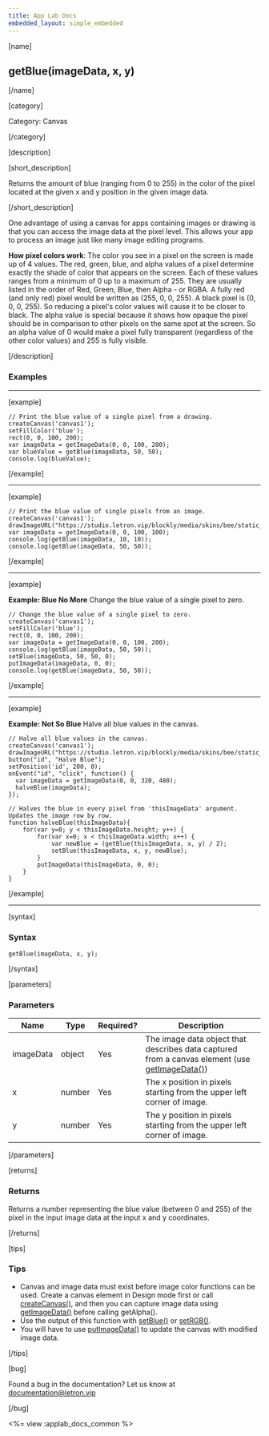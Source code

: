 ```yaml
---
title: App Lab Docs
embedded_layout: simple_embedded
---
```


[name]

## getBlue(imageData, x, y)

[/name]

[category]

Category: Canvas

[/category]

[description]

[short_description]

Returns the amount of blue (ranging from 0 to 255) in the color of the pixel located at the given x and y position in the given image data.

[/short_description]

One advantage of using a canvas for apps containing images or drawing is that you can access the image data at the pixel level. This allows your app to process an image just like many image editing programs.

**How pixel colors work**: The color you see in a pixel on the screen is made up of 4 values. The red, green, blue, and alpha values of a pixel determine exactly the shade of color that appears on the screen. Each of these values ranges from a minimum of 0 up to a maximum of 255. They are usually listed in the order of Red, Green, Blue, then Alpha - or RGBA. A fully red (and only red) pixel would be written as (255, 0, 0, 255). A black pixel is (0, 0, 0, 255). So reducing a pixel's color values will cause it to be closer to black. The alpha value is special because it shows how opaque the pixel should be in comparison to other pixels on the same spot at the screen. So an alpha value of 0 would make a pixel fully transparent (regardless of the other color values) and 255 is fully visible.

[/description]

### Examples
____________________________________________________

[example]

```
// Print the blue value of a single pixel from a drawing.
createCanvas('canvas1');
setFillColor('blue');
rect(0, 0, 100, 200);
var imageData = getImageData(0, 0, 100, 200);
var blueValue = getBlue(imageData, 50, 50);
console.log(blueValue);
```

[/example]

____________________________________________________

[example]

```
// Print the blue value of single pixels from an image.
createCanvas('canvas1');
drawImageURL("https://studio.letron.vip/blockly/media/skins/bee/static_avatar.png");
var imageData = getImageData(0, 0, 100, 100);
console.log(getBlue(imageData, 10, 10));
console.log(getBlue(imageData, 50, 50));
```

[/example]

____________________________________________________

[example]

**Example: Blue No More** Change the blue value of a single pixel to zero.

```
// Change the blue value of a single pixel to zero.
createCanvas('canvas1');
setFillColor('blue');
rect(0, 0, 100, 200);
var imageData = getImageData(0, 0, 100, 200);
console.log(getBlue(imageData, 50, 50));
setBlue(imageData, 50, 50, 0);
putImageData(imageData, 0, 0);
console.log(getBlue(imageData, 50, 50));
```

[/example]

____________________________________________________

[example]

**Example: Not So Blue** Halve all blue values in the canvas.

```
// Halve all blue values in the canvas.
createCanvas('canvas1');
drawImageURL("https://studio.letron.vip/blockly/media/skins/bee/static_avatar.png");
button("id", "Halve Blue");
setPosition('id', 200, 0);
onEvent("id", "click", function() {
  var imageData = getImageData(0, 0, 320, 480);
  halveBlue(imageData);
});

// Halves the blue in every pixel from 'thisImageData' argument. Updates the image row by row.
function halveBlue(thisImageData){
    for(var y=0; y < thisImageData.height; y++) {
        for(var x=0; x < thisImageData.width; x++) {
            var newBlue = (getBlue(thisImageData, x, y) / 2);
            setBlue(thisImageData, x, y, newBlue);
        }
        putImageData(thisImageData, 0, 0);
    }
}
```

[/example]

____________________________________________________

[syntax]

### Syntax

```
getBlue(imageData, x, y);
```

[/syntax]

[parameters]

### Parameters

| Name  | Type | Required? | Description |
|-----------------|------|-----------|-------------|
| imageData | object | Yes | The image data object that describes data captured from a canvas element (use [getImageData()](/applab/docs/getImageData))    |
| x | number | Yes | The x position in pixels starting from the upper left corner of image.  |
| y | number | Yes | The y position in pixels starting from the upper left corner of image.  |

[/parameters]

[returns]

### Returns
Returns a number representing the blue value (between 0 and 255) of the pixel in the input image data at the input x and y coordinates.

[/returns]

[tips]

### Tips
- Canvas and image data must exist before image color functions can be used. Create a canvas element in Design mode first or call [createCanvas()](/applab/docs/createCanvas), and then you can capture image data using [getImageData()](/applab/docs/getImageData) before calling getAlpha().
- Use the output of this function with [setBlue()](/applab/docs/setBlue) or [setRGB()](/applab/docs/setRGB).
- You will have to use [putImageData()](/applab/docs/putImageData) to update the canvas with modified image data.

[/tips]

[bug]

Found a bug in the documentation? Let us know at documentation@letron.vip

[/bug]

<%= view :applab_docs_common %>
